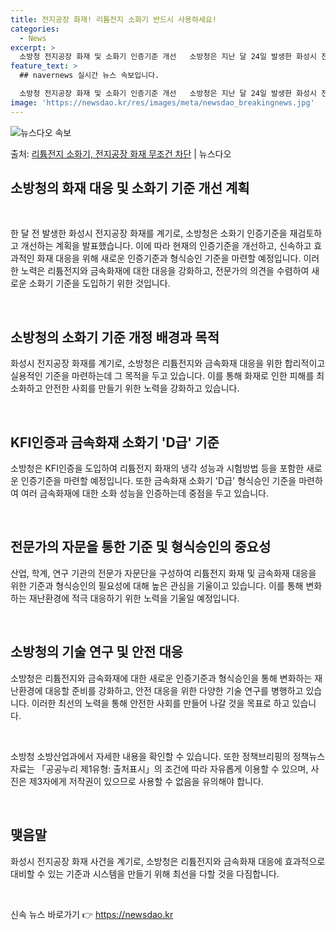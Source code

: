 ```yaml
---
title: 전지공장 화재! 리튬전지 소화기 반드시 사용하세요!
categories:
  - News
excerpt: >
  소방청 전지공장 화재 및 소화기 인증기준 개선   소방청은 지난 달 24일 발생한 화성시 전지공장 화재 사건…
feature_text: >
  ## navernews 실시간 뉴스 속보입니다.

  소방청 전지공장 화재 및 소화기 인증기준 개선   소방청은 지난 달 24일 발생한 화성시 전지공장 화재 사건…
image: 'https://newsdao.kr/res/images/meta/newsdao_breakingnews.jpg'
---
```


![뉴스다오 속보](https://newsdao.kr/res/images/meta/newsdao_breakingnews.jpg)

<p>출처: <a href="https://newsdao.kr/4536" rel="dofollow">리튬전지 소화기, 전지공장 화재 무조건 차단</a> | 뉴스다오</p>

<h2 data-ke-size="size26">소방청의 화재 대응 및 소화기 기준 개선 계획</h2>
<p data-ke-size="size16">&nbsp;</p>
한 달 전 발생한 화성시 전지공장 화재를 계기로, 소방청은 소화기 인증기준을 재검토하고 개선하는 계획을 발표했습니다. 이에 따라 현재의 인증기준을 개선하고, 신속하고 효과적인 화재 대응을 위해 새로운 인증기준과 형식승인 기준을 마련할 예정입니다. 이러한 노력은 리튬전지와 금속화재에 대한 대응을 강화하고, 전문가의 의견을 수렴하여 새로운 소화기 기준을 도입하기 위한 것입니다.
<p data-ke-size="size16">&nbsp;</p>

<h2 data-ke-size="size26">소방청의 소화기 기준 개정 배경과 목적</h2>
<p data-ke-size="size16">화성시 전지공장 화재를 계기로, 소방청은 리튬전지와 금속화재 대응을 위한 합리적이고 실용적인 기준을 마련하는데 그 목적을 두고 있습니다. 이를 통해 화재로 인한 피해를 최소화하고 안전한 사회를 만들기 위한 노력을 강화하고 있습니다.</p>
<p data-ke-size="size16">&nbsp;</p>

<h2 data-ke-size="size26">KFI인증과 금속화재 소화기 'D급' 기준</h2>
<p data-ke-size="size16">소방청은 KFI인증을 도입하여 리튬전지 화재의 냉각 성능과 시험방법 등을 포함한 새로운 인증기준을 마련할 예정입니다. 또한 금속화재 소화기 'D급' 형식승인 기준을 마련하여 여러 금속화재에 대한 소화 성능을 인증하는데 중점을 두고 있습니다.</p>
<p data-ke-size="size16">&nbsp;</p>

<h2 data-ke-size="size26">전문가의 자문을 통한 기준 및 형식승인의 중요성</h2>
<p data-ke-size="size16">산업, 학계, 연구 기관의 전문가 자문단을 구성하여 리튬전지 화재 및 금속화재 대응을 위한 기준과 형식승인의 필요성에 대해 높은 관심을 기울이고 있습니다. 이를 통해 변화하는 재난환경에 적극 대응하기 위한 노력을 기울일 예정입니다.</p>
<p data-ke-size="size16">&nbsp;</p>

<h2 data-ke-size="size26">소방청의 기술 연구 및 안전 대응</h2>
<p data-ke-size="size16">소방청은 리튬전지와 금속화재에 대한 새로운 인증기준과 형식승인을 통해 변화하는 재난환경에 대응할 준비를 강화하고, 안전 대응을 위한 다양한 기술 연구를 병행하고 있습니다. 이러한 최선의 노력을 통해 안전한 사회를 만들어 나갈 것을 목표로 하고 있습니다.</p>
<p data-ke-size="size16">&nbsp;</p>

<p data-ke-size="size16">소방청 소방산업과에서 자세한 내용을 확인할 수 있습니다. 또한 정책브리핑의 정책뉴스 자료는 「공공누리 제1유형: 출처표시」의 조건에 따라 자유롭게 이용할 수 있으며, 사진은 제3자에게 저작권이 있으므로 사용할 수 없음을 유의해야 합니다.</p>
<p data-ke-size="size16">&nbsp;</p>

<h2 data-ke-size="size26">맺음말</h2>
<p data-ke-size="size16">화성시 전지공장 화재 사건을 계기로, 소방청은 리튬전지와 금속화재 대응에 효과적으로 대비할 수 있는 기준과 시스템을 만들기 위해 최선을 다할 것을 다짐합니다.</p>
<p data-ke-size="size16">&nbsp;</p> 

신속 뉴스 바로가기 👉 <a href="https://newsdao.kr" rel="dofollow">https://newsdao.kr</a>


